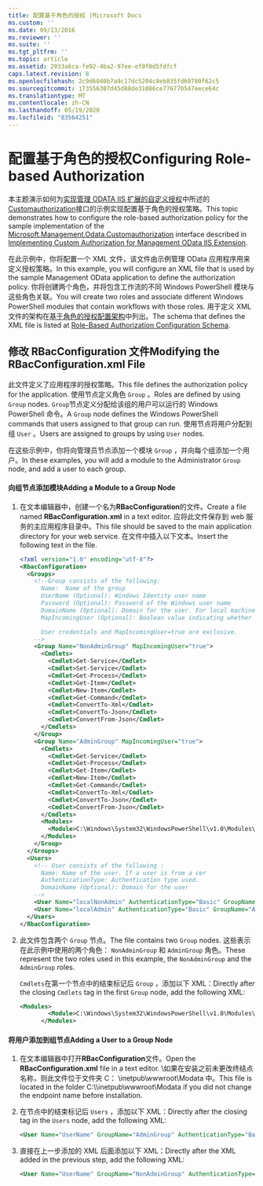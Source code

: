 ```yaml
---
title: 配置基于角色的授权 |Microsoft Docs
ms.custom: ''
ms.date: 09/13/2016
ms.reviewer: ''
ms.suite: ''
ms.tgt_pltfrm: ''
ms.topic: article
ms.assetid: 2933a6ca-fe92-4ba2-97ee-ef0f0d5fdfcf
caps.latest.revision: 8
ms.openlocfilehash: 2c9d6040b7a9c17dc5204c8eb835fd69780f62c5
ms.sourcegitcommit: 173556307d45d88de31086ce776770547eece64c
ms.translationtype: MT
ms.contentlocale: zh-CN
ms.lasthandoff: 05/19/2020
ms.locfileid: "83564251"
---
```

# <a name="configuring-role-based-authorization"></a><span data-ttu-id="59739-102">配置基于角色的授权</span><span class="sxs-lookup"><span data-stu-id="59739-102">Configuring Role-based Authorization</span></span>

<span data-ttu-id="59739-103">本主题演示如何为[实现管理 ODATA IIS 扩展的自定义授权](./implementing-custom-authorization-for-a-management-odata-web-service.md)中所述的[Customauthorization](/dotnet/api/Microsoft.Management.Odata.CustomAuthorization)接口的示例实现配置基于角色的授权策略。</span><span class="sxs-lookup"><span data-stu-id="59739-103">This topic demonstrates how to configure the role-based authorization policy for the sample implementation of the [Microsoft.Management.Odata.Customauthorization](/dotnet/api/Microsoft.Management.Odata.CustomAuthorization) interface described in [Implementing Custom Authorization for Management OData IIS Extension](./implementing-custom-authorization-for-a-management-odata-web-service.md).</span></span>

<span data-ttu-id="59739-104">在此示例中，你将配置一个 XML 文件，该文件由示例管理 OData 应用程序用来定义授权策略。</span><span class="sxs-lookup"><span data-stu-id="59739-104">In this example, you will configure an XML file that is used by the sample Management OData application to define the authorization policy.</span></span> <span data-ttu-id="59739-105">你将创建两个角色，并将包含工作流的不同 Windows PowerShell 模块与这些角色关联。</span><span class="sxs-lookup"><span data-stu-id="59739-105">You will create two roles and associate different Windows PowerShell modules that contain workflows with those roles.</span></span> <span data-ttu-id="59739-106">用于定义 XML 文件的架构在[基于角色的授权配置架构](./role-based-authorization-configuration-schema.md)中列出。</span><span class="sxs-lookup"><span data-stu-id="59739-106">The schema that defines the XML file is listed at [Role-Based Authorization Configuration Schema](./role-based-authorization-configuration-schema.md).</span></span>

## <a name="modifying-the-rbacconfigurationxml-file"></a><span data-ttu-id="59739-107">修改 RBacConfiguration 文件</span><span class="sxs-lookup"><span data-stu-id="59739-107">Modifying the RBacConfiguration.xml File</span></span>

<span data-ttu-id="59739-108">此文件定义了应用程序的授权策略。</span><span class="sxs-lookup"><span data-stu-id="59739-108">This file defines the authorization policy for the application.</span></span> <span data-ttu-id="59739-109">使用节点定义角色 `Group` 。</span><span class="sxs-lookup"><span data-stu-id="59739-109">Roles are defined by using `Group` nodes.</span></span> <span data-ttu-id="59739-110">`Group`节点定义分配给该组的用户可以运行的 Windows PowerShell 命令。</span><span class="sxs-lookup"><span data-stu-id="59739-110">A `Group` node defines the Windows PowerShell commands that users assigned to that group can run.</span></span> <span data-ttu-id="59739-111">使用节点将用户分配到组 `User` 。</span><span class="sxs-lookup"><span data-stu-id="59739-111">Users are assigned to groups by using `User` nodes.</span></span>

<span data-ttu-id="59739-112">在这些示例中，你将向管理员节点添加一个模块 `Group` ，并向每个组添加一个用户。</span><span class="sxs-lookup"><span data-stu-id="59739-112">In these examples, you will add a module to the Administrator `Group` node, and add a user to each group.</span></span>

#### <a name="adding-a-module-to-a-group-node"></a><span data-ttu-id="59739-113">向组节点添加模块</span><span class="sxs-lookup"><span data-stu-id="59739-113">Adding a Module to a Group Node</span></span>

1. <span data-ttu-id="59739-114">在文本编辑器中，创建一个名为**RBacConfiguration**的文件。</span><span class="sxs-lookup"><span data-stu-id="59739-114">Create a file named **RBacConfiguration.xml** in a text editor.</span></span> <span data-ttu-id="59739-115">应将此文件保存到 web 服务的主应用程序目录中。</span><span class="sxs-lookup"><span data-stu-id="59739-115">This file should be saved to the main application directory for your web service.</span></span> <span data-ttu-id="59739-116">在文件中插入以下文本。</span><span class="sxs-lookup"><span data-stu-id="59739-116">Insert the following text in the file.</span></span>

   ```xml
   <?xml version="1.0" encoding="utf-8"?>
   <RbacConfiguration>
     <Groups>
       <!--Group consists of the following:
         Name:  Name of the group
         UserName (Optional): Windows Identity user name
         Password (Optional): Password of the Windows user name
         DomainName (Optional): Domain for the user. For local machine account either do not include them or give the machine name. Do not give empty string
         MapIncomingUser (Optional): Boolean value indicating whether to execute cmdlet in the context of network client.

         User credentials and MapIncomingUser=true are exclusive.
       -->
       <Group Name="NonAdminGroup" MapIncomingUser="true">
         <Cmdlets>
           <Cmdlet>Get-Service</Cmdlet>
           <Cmdlet>Set-Service</Cmdlet>
           <Cmdlet>Get-Process</Cmdlet>
           <Cmdlet>Get-Item</Cmdlet>
           <Cmdlet>New-Item</Cmdlet>
           <Cmdlet>Get-Command</Cmdlet>
           <Cmdlet>ConvertTo-Xml</Cmdlet>
           <Cmdlet>ConvertTo-Json</Cmdlet>
           <Cmdlet>ConvertFrom-Json</Cmdlet>
         </Cmdlets>
       </Group>
       <Group Name="AdminGroup" MapIncomingUser="true">
         <Cmdlets>
           <Cmdlet>Get-Service</Cmdlet>
           <Cmdlet>Get-Process</Cmdlet>
           <Cmdlet>Get-Item</Cmdlet>
           <Cmdlet>New-Item</Cmdlet>
           <Cmdlet>Get-Command</Cmdlet>
           <Cmdlet>ConvertTo-Xml</Cmdlet>
           <Cmdlet>ConvertTo-Json</Cmdlet>
           <Cmdlet>ConvertFrom-Json</Cmdlet>
         </Cmdlets>
         <Modules>
           <Module>C:\Windows\System32\WindowsPowerShell\v1.0\Modules\ServerManager\ServerManager.psd1</Module>
         </Modules>
       </Group>
     </Groups>
     <Users>
       <!-- User consists of the following :
         Name: Name of the user. If a user is from a cer
         AuthenticationType: Authentication type used.
         DomainName (Optional): Domain for the user
       -->
       <User Name="localNonAdmin" AuthenticationType="Basic" GroupName="NonAdminGroup" />
       <User Name="localAdmin" AuthenticationType="Basic" GroupName="AdminGroup" />
     </Users>
   </RbacConfiguration>
   ```

2. <span data-ttu-id="59739-117">此文件包含两个 `Group` 节点。</span><span class="sxs-lookup"><span data-stu-id="59739-117">The file contains two `Group` nodes.</span></span> <span data-ttu-id="59739-118">这些表示在此示例中使用的两个角色： `NonAdminGroup` 和 `AdminGroup` 角色。</span><span class="sxs-lookup"><span data-stu-id="59739-118">These represent the two roles used in this example, the `NonAdminGroup` and the `AdminGroup` roles.</span></span>

   <span data-ttu-id="59739-119">`Cmdlets`在第一个节点中的结束标记后 `Group` ，添加以下 XML：</span><span class="sxs-lookup"><span data-stu-id="59739-119">Directly after the closing `Cmdlets` tag in the first `Group` node, add the following XML:</span></span>

   ```xml
   <Modules>
           <Module>C:\Windows\System32\WindowsPowerShell\v1.0\Modules\ServerManager\ServerManager.psd1</Module>
         </Modules>
   ```

#### <a name="adding-a-user-to-a-group-node"></a><span data-ttu-id="59739-120">将用户添加到组节点</span><span class="sxs-lookup"><span data-stu-id="59739-120">Adding a User to a Group Node</span></span>

1. <span data-ttu-id="59739-121">在文本编辑器中打开**RBacConfiguration**文件。</span><span class="sxs-lookup"><span data-stu-id="59739-121">Open the **RBacConfiguration.xml** file in a text editor.</span></span> <span data-ttu-id="59739-122">\\如果在安装之前未更改终结点名称，则此文件位于文件夹 C： \inetpub\wwwroot\Modata 中。</span><span class="sxs-lookup"><span data-stu-id="59739-122">This file is located in the folder C:\\\inetpub\wwwroot\Modata  if you did not change the endpoint name before installation.</span></span>

2. <span data-ttu-id="59739-123">在节点中的结束标记后 `Users` ，添加以下 XML：</span><span class="sxs-lookup"><span data-stu-id="59739-123">Directly after the closing tag in the `Users` node, add the following XML:</span></span>

   ```xml
   <User Name="UserName" GroupName="AdminGroup" AuthenticationType="Basic" DomainName="DomainName"/>
   ```

3. <span data-ttu-id="59739-124">直接在上一步添加的 XML 后面添加以下 XML：</span><span class="sxs-lookup"><span data-stu-id="59739-124">Directly after the XML added in the previous step, add the following XML:</span></span>

   ```xml
   <User Name="UserName" GroupName="NonAdminGroup" AuthenticationType="Basic" DomainName="DomainName"/>
   ```

